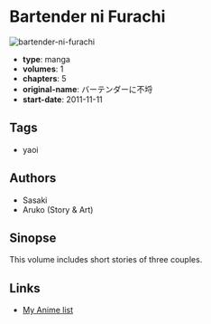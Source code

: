# Bartender ni Furachi

![bartender-ni-furachi](https://cdn.myanimelist.net/images/manga/1/72239.jpg)

-   **type**: manga
-   **volumes**: 1
-   **chapters**: 5
-   **original-name**: バーテンダーに不埒
-   **start-date**: 2011-11-11

## Tags

-   yaoi

## Authors

-   Sasaki
-   Aruko (Story & Art)

## Sinopse

This volume includes short stories of three couples.

## Links

-   [My Anime list](https://myanimelist.net/manga/41157/Bartender_ni_Furachi)
